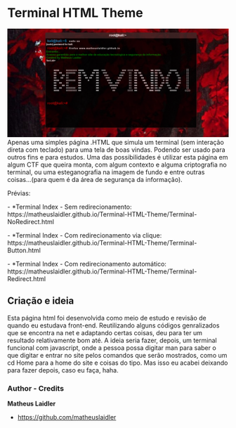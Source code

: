 # Terminal HTML Theme

![preview](screenshot.png)
 Apenas uma simples página .HTML que simula um terminal (sem interação direta com teclado) para uma tela de boas vindas. Podendo ser usado para outros fins e para estudos. 
Uma das possibilidades é utilizar esta página em algum CTF que queira monta, com algum contexto e alguma criptografia no terminal, ou uma esteganografia na imagem de fundo e entre outras coisas...(para quem é da área de segurança da informação).

Prévias:
<p> - *Terminal Index - Sem redirecionamento: https://matheuslaidler.github.io/Terminal-HTML-Theme/Terminal-NoRedirect.html  </p>
<p> - *Terminal Index - Com redirecionamento via clique: https://matheuslaidler.github.io/Terminal-HTML-Theme/Terminal-Button.html  </p>
<p> - *Terminal Index - Com redirecionamento automático: https://matheuslaidler.github.io/Terminal-HTML-Theme/Terminal-Redirect.html  </p>

## Criação e ideia
 
 Esta página html foi desenvolvida como meio de estudo e revisão de quando eu estudava front-end. Reutilizando alguns códigos genralizados que se encontra na net e adaptando certas coisas, deu para ter um resultado relativamente bom até.
 A ideia seria fazer, depois, um terminal funcional com javascript, onde a pessoa possa digitar man para saber o que digitar e entrar no site pelos comandos que serão mostrados, como um cd Home para a home do site e coisas do tipo. Mas isso eu acabei deixando para fazer depois, caso eu faça, haha.


### Author - Credits

**Matheus Laidler**
- <https://github.com/matheuslaidler>

